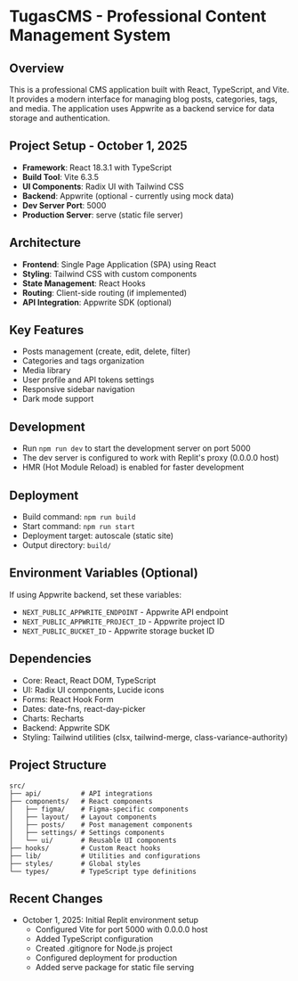 # TugasCMS - Professional Content Management System

## Overview
This is a professional CMS application built with React, TypeScript, and Vite. It provides a modern interface for managing blog posts, categories, tags, and media. The application uses Appwrite as a backend service for data storage and authentication.

## Project Setup - October 1, 2025
- **Framework**: React 18.3.1 with TypeScript
- **Build Tool**: Vite 6.3.5
- **UI Components**: Radix UI with Tailwind CSS
- **Backend**: Appwrite (optional - currently using mock data)
- **Dev Server Port**: 5000
- **Production Server**: serve (static file server)

## Architecture
- **Frontend**: Single Page Application (SPA) using React
- **Styling**: Tailwind CSS with custom components
- **State Management**: React Hooks
- **Routing**: Client-side routing (if implemented)
- **API Integration**: Appwrite SDK (optional)

## Key Features
- Posts management (create, edit, delete, filter)
- Categories and tags organization
- Media library
- User profile and API tokens settings
- Responsive sidebar navigation
- Dark mode support

## Development
- Run `npm run dev` to start the development server on port 5000
- The dev server is configured to work with Replit's proxy (0.0.0.0 host)
- HMR (Hot Module Reload) is enabled for faster development

## Deployment
- Build command: `npm run build`
- Start command: `npm run start`
- Deployment target: autoscale (static site)
- Output directory: `build/`

## Environment Variables (Optional)
If using Appwrite backend, set these variables:
- `NEXT_PUBLIC_APPWRITE_ENDPOINT` - Appwrite API endpoint
- `NEXT_PUBLIC_APPWRITE_PROJECT_ID` - Appwrite project ID
- `NEXT_PUBLIC_BUCKET_ID` - Appwrite storage bucket ID

## Dependencies
- Core: React, React DOM, TypeScript
- UI: Radix UI components, Lucide icons
- Forms: React Hook Form
- Dates: date-fns, react-day-picker
- Charts: Recharts
- Backend: Appwrite SDK
- Styling: Tailwind utilities (clsx, tailwind-merge, class-variance-authority)

## Project Structure
```
src/
├── api/          # API integrations
├── components/   # React components
│   ├── figma/    # Figma-specific components
│   ├── layout/   # Layout components
│   ├── posts/    # Post management components
│   ├── settings/ # Settings components
│   └── ui/       # Reusable UI components
├── hooks/        # Custom React hooks
├── lib/          # Utilities and configurations
├── styles/       # Global styles
└── types/        # TypeScript type definitions
```

## Recent Changes
- October 1, 2025: Initial Replit environment setup
  - Configured Vite for port 5000 with 0.0.0.0 host
  - Added TypeScript configuration
  - Created .gitignore for Node.js project
  - Configured deployment for production
  - Added serve package for static file serving
